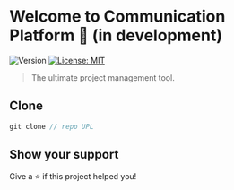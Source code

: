 # Welcome to Communication Platform 👋 (in development)

![Version](https://img.shields.io/badge/version-1.0.0-blue.svg?cacheSeconds=2592000)
[![License: MIT](https://img.shields.io/badge/License-MIT-yellow.svg)](#)

> The ultimate project management tool.

## Clone

```js
git clone // repo UPL

```

## Show your support

Give a ⭐️ if this project helped you!
